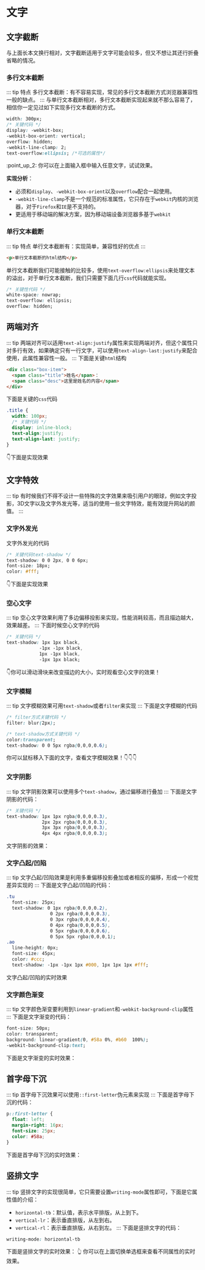 # 文字


## 文字截断

与上面长本文换行相对，文字截断适用于文字可能会较多，但又不想让其还行折叠省略的情况。

### 多行文本截断
::: tip 特点
多行文本截断：有不容易实现，常见的多行文本截断方式浏览器兼容性一般的缺点。
:::
与单行文本截断相对，多行文本截断实现起来就不那么容易了，相信你一定见过如下实现多行文本截断的方式。
```css
width: 300px;
/* 关键代码 */
display: -webkit-box;
-webkit-box-orient: vertical;
overflow: hidden;
-webkit-line-clamp: 2;
text-overflow:ellipsis; /*可选的属性*/
```
<multi-line-text/>
:point_up_2: 你可以在上面输入框中输入任意文字，试试效果。

**实现分析**：
* 必须和`display`、`-webkit-box-orient`以及`overflow`配合一起使用。
* `-webkit-line-clamp`不是一个规范的标准属性，它只存在于`webkit`内核的浏览器，对于`Firefox`和`IE`是不支持的。
* 更适用于移动端的解决方案，因为移动端设备浏览器多基于`webkit`

### 单行文本截断
::: tip 特点
单行文本截断有：实现简单，兼容性好的优点
:::
```html
<p>单行文本截断的html结构</p>
```
单行文本截断我们可能接触的比较多，使用`text-overflow:ellipsis`来处理文本的溢出，对于单行文本截断，我们只需要下面几行`css`代码就能实现。
```css
/* 关键性代码 */
white-space: nowrap;
text-overflow: ellipsis;
overflow: hidden;
```



## 两端对齐
::: tip
两端对齐可以适用`text-align:justify`属性来实现两端对齐，但这个属性只对多行有效，如果确定只有一行文字，可以使用`text-align-last:justify`来配合使用，此属性兼容性一般。
:::
下面是关键`html`结构
```html
<div class="box-item">
  <span class="title">姓名</span>：
  <span class="desc">这里是姓名的内容</span>
</div>
```
下面是关键的`css`代码
```css
.title {
  width: 100px;
  /* 关键代码 */
  display: inline-block;
  text-align:justify;
  text-align-last: justify;
}
```
:point_down:下面是实现效果
<align-justify/>

## 文字特效
::: tip
有时候我们不得不设计一些特殊的文字效果来吸引用户的眼球，例如文字投影，3D文字以及文字外发光等，适当的使用一些文字特效，能有效提升网站的颜值。
:::

### 文字外发光
文字外发光的代码
```css
/* 关键代码text-shadow */
text-shadow: 0 0 2px, 0 0 6px;
font-size: 18px;
color: #fff;
```
:point_down:下面是实现效果
<special-effect :index="1"/>
### 空心文字
::: tip
空心文字效果利用了多边偏移投影来实现，性能消耗较高，而且描边越大，效果越差。
:::
下面时候空心文字的代码
```css
/* 关键代码 */
text-shadow: 1px 1px black,
            -1px -1px black,
            1px -1px black,
            -1px 1px black;
```
:point_down:你可以滑动滑块来改变描边的大小，实时观看空心文字的效果！
<special-effect :index="2"/>

### 文字模糊
::: tip
文字模糊效果可用`text-shadow`或者`filter`来实现
:::
下面是文字模糊的代码
```css
/* filter方式关键代码 */
filter: blur(2px);

/* text-shadow方式关键代码 */
color:transparent;
text-shadow: 0 0 5px rgba(0,0,0,0.6);
```
你可以鼠标移入下面的文字，查看文字模糊效果！:point_down::point_down::point_down:
<special-effect :index="3"/>

### 文字阴影
::: tip
文字阴影效果可以使用多个`text-shadow`，通过偏移进行叠加
:::
下面是文字阴影的代码：
```css
/* 关键代码 */
text-shadow: 1px 1px rgba(0,0,0,0.3),
             2px 2px rgba(0,0,0,0.3),
             3px 3px rgba(0,0,0,0.3),
             4px 4px rgba(0,0,0,0.3);
```
文字阴影的效果：
<special-effect :index="4"/>
### 文字凸起/凹陷
::: tip
文字凸起/凹陷效果是利用多重偏移投影叠加或者相反的偏移，形成一个视觉差异实现的
:::
下面是文字凸起/凹陷的代码：
```css
.tu
  font-size: 25px;
  text-shadow: 0 1px rgba(0,0,0,0.2),
                0 2px rgba(0,0,0,0.3),
                0 3px rgba(0,0,0,0.4),
                0 4px rgba(0,0,0,0.5),
                0 5px rgba(0,0,0,0.6),
                0 5px 5px rgba(0,0,0,1);
.ao
  line-height: 0px;
  font-size: 45px;
  color: #ccc;
  text-shadow: -1px -1px 1px #000, 1px 1px 1px #fff;
```
文字凸起/凹陷的实时效果
<special-effect :index="5"/>
### 文字颜色渐变
::: tip
文字颜色渐变要利用到`linear-gradient`和`-webkit-background-clip`属性
:::
下面是文字渐变的代码：
```css
font-size: 50px;
color: transparent;
background: linear-gradient(0, #58a 0%, #b60  100%);
-webkit-background-clip:text;
```
下面是文字渐变的实时效果：
<special-effect :index="6"/>


## 首字母下沉
::: tip
首字母下沉效果可以使用`::first-letter`伪元素来实现
:::
下面是首字母下沉的代码：
```css
p::first-letter {
  float: left;
  margin-right: 16px;
  font-size: 25px;
  color: #58a;
}
```
下面是首字母下沉的实时效果：
<first-letter/>

## 竖排文字
::: tip
竖排文字的实现很简单，它只需要设置`writing-mode`属性即可，下面是它属性值的介绍：
* `horizontal-tb`：默认值，表示水平排版，从上到下。
* `vertical-lr`：表示垂直排版，从左到右。
* `vertical-rl`：表示垂直排版，从右到左。
:::
下面是竖排文字的代码：
```css
writing-mode: horizontal-tb
```
下面是竖排文字的实时效果：
<vertical-text/>
:point_up_2: 你可以在上面切换单选框来查看不同属性的实时效果。